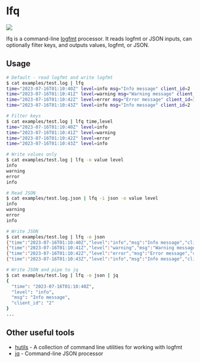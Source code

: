 # lfq

[![](https://github.com/mattcontinisio/lfq/actions/workflows/test.yml/badge.svg)](https://github.com/mattcontinisio/lfq/actions)

lfq is a command-line [logfmt](https://brandur.org/logfmt) processor. It reads logfmt or JSON inputs, can optionally filter keys, and outputs values, logfmt, or JSON.

## Usage
```sh
# Default - read logfmt and write logfmt
$ cat examples/test.log | lfq
time="2023-07-16T01:10:40Z" level=info msg="Info message" client_id=2
time="2023-07-16T01:10:41Z" level=warning msg="Warning message" client_id=1
time="2023-07-16T01:10:42Z" level=error msg="Error message" client_id=1
time="2023-07-16T01:10:43Z" level=info msg="Info message" client_id=2

# Filter keys
$ cat examples/test.log | lfq time,level
time="2023-07-16T01:10:40Z" level=info
time="2023-07-16T01:10:41Z" level=warning
time="2023-07-16T01:10:42Z" level=error
time="2023-07-16T01:10:43Z" level=info

# Write values only
$ cat examples/test.log | lfq -o value level
info
warning
error
info

# Read JSON
$ cat examples/test.log.json | lfq -i json -o value level
info
warning
error
info

# Write JSON
$ cat examples/test.log | lfq -o json
{"time":"2023-07-16T01:10:40Z","level":"info","msg":"Info message","client_id":"2"}
{"time":"2023-07-16T01:10:41Z","level":"warning","msg":"Warning message","client_id":"1"}
{"time":"2023-07-16T01:10:42Z","level":"error","msg":"Error message","client_id":"1"}
{"time":"2023-07-16T01:10:43Z","level":"info","msg":"Info message","client_id":"2"}

# Write JSON and pipe to jq
$ cat examples/test.log | lfq -o json | jq
{
  "time": "2023-07-16T01:10:40Z",
  "level": "info",
  "msg": "Info message",
  "client_id": "2"
}
...
```

## Other useful tools

- [hutils](https://github.com/brandur/hutils) - A collection of command line utilities for working with logfmt
- [jq](https://github.com/jqlang/jq) - Command-line JSON processor
